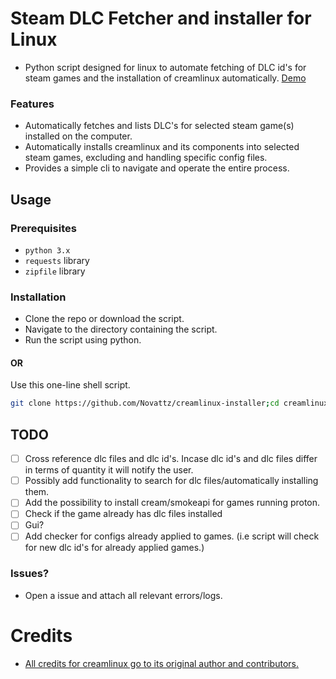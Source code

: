 
# Steam DLC Fetcher and installer for Linux
- Python script designed for linux to automate fetching of DLC id's for steam games and the installation of creamlinux automatically. [Demo](https://www.youtube.com/watch?v=22LDDUoBvus&ab_channel=Nova)
### Features
- Automatically fetches and lists DLC's for selected steam game(s) installed on the computer.
- Automatically installs creamlinux and its components into selected steam games, excluding and handling specific config files.
- Provides a simple cli to navigate and operate the entire process.

## Usage
### Prerequisites
- `python 3.x`
- `requests` library
- `zipfile` library


### Installation

- Clone the repo or download the script.
- Navigate to the directory containing the script.
- Run the script using python.

#### OR
Use this one-line shell script.
```bash
git clone https://github.com/Novattz/creamlinux-installer;cd creamlinux-installer;python dlc_fetcher.py
```
## TODO
- [ ] Cross reference dlc files and dlc id's. Incase dlc id's and dlc files differ in terms of quantity it will notify the user.
- [ ] Possibly add functionality to search for dlc files/automatically installing them.
- [ ] Add the possibility to install cream/smokeapi for games running proton.
- [ ] Check if the game already has dlc files installed
- [ ] Gui?
- [ ] Add checker for configs already applied to games. (i.e script will check for new dlc id's for already applied games.)

### Issues?
- Open a issue and attach all relevant errors/logs.

# Credits
- [All credits for creamlinux go to its original author and contributors.](https://github.com/anticitizn/creamlinux)
